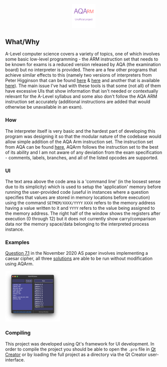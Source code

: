 <center><img src="AQArm.png" style="width: 15%;"/></center>

## What/Why
A-Level computer science covers a variety of topics, one of which involves some basic low-level programming - the ARM instruction set that needs to be known for exams is a reduced version released by AQA (the examination board) but no interpreter is provided.
There are a few other programs that achieve similar effects to this (namely two versions of interpreters from Peter Higginson that can be found [here](https://www.peterhigginson.co.uk/AQA/) & [here](https://www.peterhigginson.co.uk/ARMlite/) and another that is available [here](https://github.com/OliCallaghan/AQA-Assembler)). The main issue I've had with these tools is that some (not all) of them have excessive UIs that show information that isn't needed or contextually relevant for the A-Level syllabus and some also don't follow the AQA ARM instruction set accurately (additional instructions are added that would otherwise be unavailable in an exam).

### How
The interpreter itself is very basic and the hardest part of developing this program was designing it so that the modular nature of the codebase would allow simple addition of the AQA Arm instruction set.
The instruction set from AQA can be found [here](https://filestore.aqa.org.uk/resources/computing/AQA-75162-75172-ALI.PDF), AQArm follows the instruction set to the best of its ability and I am not aware of any deviation from the exam specification - comments, labels, branches, and all of the listed opcodes are supported.

### UI
The text area above the code area is a 'command line' (in the loosest sense due to its simplicity) which is used to setup the 'application' memory before running the user-provided code (useful in instances where a question specifies that values are stored in memory locations before execution) using the command ``SETMEM/XXXX/YYYY`` ``XXXX`` refers to the memory address having a value written to it and ``YYYY`` refers to the value being assigned to the memory address.
The right half of the window shows the registers after execution (0 through 12) but it does not currently show carry/comparison data nor the memory space/data belonging to the interpreted process instance.

### Examples
[Question 7.1](https://filestore.aqa.org.uk/sample-papers-and-mark-schemes/2020/november/AQA-75162-QP-NOV20.PDF) in the November 2020 AS paper involves implementing a caesar cipher, all three [solutions](https://filestore.aqa.org.uk/sample-papers-and-mark-schemes/2020/november/AQA-75162-W-MS-NOV20.PDF) are able to be run without modification using AQArm.

<img src="./example-ss.png" style="width: 35%;"/>

### Compiling
This project was developed using Qt's framework for UI development. In order to compile the project you should be able to open the ``.pro`` file in [Qt Creator](https://www.qt.io/product/development-tools) or by loading the full project as a directory via the Qt Creator user-interface.
